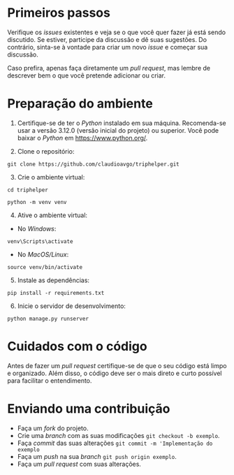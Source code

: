 # Primeiros passos

Verifique os _issues_ existentes e veja se o que você quer fazer já está sendo discutido. Se estiver, participe da discussão e dê suas sugestões. Do contrário, sinta-se à vontade para criar um novo _issue_ e começar sua discussão.

Caso prefira, apenas faça diretamente um _pull request_, mas lembre de descrever bem o que você pretende adicionar ou criar.

# Preparação do ambiente

1. Certifique-se de ter o _Python_ instalado em sua máquina. Recomenda-se usar a versão 3.12.0 (versão inicial do projeto) ou superior. Você pode baixar o _Python_ em https://www.python.org/.

2. Clone o repositório:

```
git clone https://github.com/claudioavgo/triphelper.git
```
3. Crie o ambiente virtual:

```
cd triphelper
```
```
python -m venv venv
```
4. Ative o ambiente virtual:
- No _Windows_:

```
venv\Scripts\activate
```
- No _MacOS/Linux_:

```
source venv/bin/activate
```
5. Instale as dependências:

```
pip install -r requirements.txt
```

6. Inicie o servidor de desenvolvimento:

```
python manage.py runserver
```

# Cuidados com o código</h2>
Antes de fazer um _pull request_ certifique-se de que o seu código está limpo e organizado. Além disso, o código deve ser o mais direto e curto possível para facilitar o entendimento.

# Enviando uma contribuição
- Faça um _fork_ do projeto.
- Crie uma _branch_ com as suas modificações `git checkout -b exemplo`.
- Faça _commit_ das suas alterações `git commit -m 'Implementação do exemplo`
- Faça um _push_ na sua _branch_ `git push origin exemplo`.
- Faça um _pull request_ com suas alterações.

